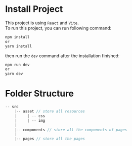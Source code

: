# Install Project

This project is using `React` and `Vite`.  
To run this project, you can run following command:

```javascript
npm install
or
yarn install
```

then run the `dev` command after the installation finished:

```js
npm run dev
or
yarn dev
```

# Folder Structure

```javascript
-- src
    |-- asset // store all resources
    |     | -- css
    |     | -- img
    |
    |-- components // store all the components of pages
    |
    |-- pages // store all the pages
```
